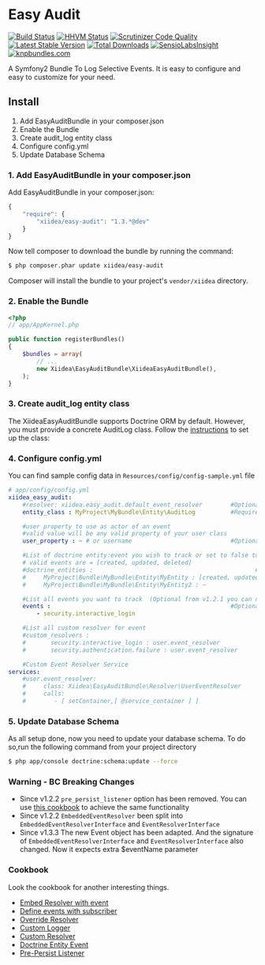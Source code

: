 Easy Audit
==========
[![Build Status](https://travis-ci.org/xiidea/easy-audit.png?branch=master)](https://travis-ci.org/xiidea/easy-audit)
[![HHVM Status](http://hhvm.h4cc.de/badge/xiidea/easy-audit.svg)](http://hhvm.h4cc.de/package/xiidea/easy-audit)
[![Scrutinizer Code Quality](https://scrutinizer-ci.com/g/xiidea/easy-audit/badges/quality-score.png?b=master)](https://scrutinizer-ci.com/g/xiidea/easy-audit/?branch=master)
[![Latest Stable Version](https://poser.pugx.org/xiidea/easy-audit/v/stable.png)](https://packagist.org/packages/xiidea/easy-audit)
[![Total Downloads](https://poser.pugx.org/xiidea/easy-audit/downloads.png)](https://packagist.org/packages/xiidea/easy-audit)
[![SensioLabsInsight](https://insight.sensiolabs.com/projects/b8802bf0-af10-4343-a6c4-846d6b481978/mini.png)](https://insight.sensiolabs.com/projects/b8802bf0-af10-4343-a6c4-846d6b481978)
[![knpbundles.com](http://knpbundles.com/xiidea/easy-audit/badge-short)](http://knpbundles.com/xiidea/easy-audit)


A Symfony2 Bundle To Log Selective Events. It is easy to configure and easy to customize for your need.

Install
-------
1. Add EasyAuditBundle in your composer.json
2. Enable the Bundle
3. Create audit_log entity class
4. Configure config.yml
5. Update Database Schema

### 1. Add EasyAuditBundle in your composer.json

Add EasyAuditBundle in your composer.json:

```js
{
    "require": {
        "xiidea/easy-audit": "1.3.*@dev"
    }
}
```

Now tell composer to download the bundle by running the command:

``` bash
$ php composer.phar update xiidea/easy-audit
```

Composer will install the bundle to your project's `vendor/xiidea` directory.

### 2. Enable the Bundle

``` php
<?php
// app/AppKernel.php

public function registerBundles()
{
    $bundles = array(
        // ...
        new Xiidea\EasyAuditBundle\XiideaEasyAuditBundle(),
    );
}
```

### 3. Create audit_log entity class

The XiideaEasyAuditBundle supports Doctrine ORM by default. However, you must provide a concrete AuditLog class. Follow the [instructions](https://github.com/xiidea/easy-audit/blob/master/Resources/doc/audit-log-entity-orm.md) to set up the class:


### 4. Configure config.yml

You can find sample config data in `Resources/config/config-sample.yml` file

``` yaml
# app/config/config.yml
xiidea_easy_audit:
    #resolver: xiidea.easy_audit.default_event_resolver        #Optional
    entity_class : MyProject\MyBundle\Entity\AuditLog          #Required

    #user property to use as actor of an event
    #valid value will be any valid property of your user class
    user_property : ~ # or username                            #Optional

    #List of doctrine entity:event you wish to track or set to false to disable logs for doctrine events
    # valid events are = [created, updated, deleted]
    #doctrine_entities :                                              #Optional
    #     MyProject\Bundle\MyBundle\Entity\MyEntity : [created, updated, deleted]
    #     MyProject\Bundle\MyBundle\Entity\MyEntity2 : ~

    #List all events you want to track  (Optional from v1.2.1 you can now use subscriber to define it)
    events :                                                   #Optional
        - security.interactive_login

    #List all custom resolver for event
    #custom_resolvers :
    #       security.interactive_login : user.event_resolver
    #       security.authentication.failure : user.event_resolver

    #Custom Event Resolver Service
services:
    #user.event_resolver:
    #     class: Xiidea\EasyAuditBundle\Resolver\UserEventResolver
    #     calls:
    #        - [ setContainer,[ @service_container ] ]
```

### 5. Update Database Schema

As all setup done, now you need to update your database schema. To do so,run the following command from your project directory
``` bash
$ php app/console doctrine:schema:update --force
```

### Warning - BC Breaking Changes ###

* Since v1.2.2 `pre_persist_listener` option has been removed. You can use [this cookbook](https://github.com/xiidea/easy-audit/blob/master/Resources/doc/pre-persist-listener.md) to achieve the same functionality 
* Since v1.2.2 `EmbeddedEventResolver` been split into `EmbeddedEventResolverInterface` and `EventResolverInterface`
* Since v1.3.3 The new Event object has been adapted. And the signature of `EmbeddedEventResolverInterface` and 
  `EventResolverInterface` also changed. Now it expects extra $eventName parameter     


### Cookbook

Look the cookbook for another interesting things.

- [Embed Resolver with event](https://github.com/xiidea/easy-audit/blob/master/Resources/doc/embed-resolver.md)
- [Define events with subscriber](https://github.com/xiidea/easy-audit/blob/master/Resources/doc/subscriber.md)
- [Override Resolver](https://github.com/xiidea/easy-audit/blob/master/Resources/doc/override-resolver.md)
- [Custom Logger](https://github.com/xiidea/easy-audit/blob/master/Resources/doc/custom-logger.md)
- [Custom Resolver](https://github.com/xiidea/easy-audit/blob/master/Resources/doc/custom-resolver.md)
- [Doctrine Entity Event](https://github.com/xiidea/easy-audit/blob/master/Resources/doc/doctrine-entity-events.md)
- [Pre-Persist Listener](https://github.com/xiidea/easy-audit/blob/master/Resources/doc/pre-persist-listener.md)
